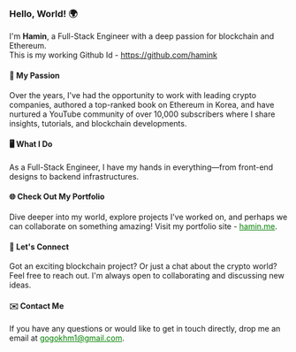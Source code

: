 ### Hello, World! 🌍

I'm **Hamin**, a Full-Stack Engineer with a deep passion for blockchain and Ethereum. 
<br/>
This is my working Github Id - [<a href="https://github.com/hamink" target="_blank">https://github.com/hamink</a>](https://github.com/hamink)

#### 🚀 My Passion
Over the years, I've had the opportunity to work with leading crypto companies, authored a top-ranked book on Ethereum in Korea, and have nurtured a YouTube community of over 10,000 subscribers where I share insights, tutorials, and blockchain developments.

#### 🖥️ What I Do
As a Full-Stack Engineer, I have my hands in everything—from front-end designs to backend infrastructures.

#### 🌐 Check Out My Portfolio
Dive deeper into my world, explore projects I've worked on, and perhaps we can collaborate on something amazing! Visit my portfolio site - [<a href="https://hamin.me" target="_blank" style="color: green;">hamin.me</a>](https://hamin.me).

#### 🤝 Let's Connect
Got an exciting blockchain project? Or just a chat about the crypto world? Feel free to reach out. I'm always open to collaborating and discussing new ideas.

#### ✉️ Contact Me
If you have any questions or would like to get in touch directly, drop me an email at [<a href="mailto:gogokhm1@gmail.com" target="_blank" style="color: green;">gogokhm1@gmail.com</a>](mailto:gogokhm1@gmail.com).
